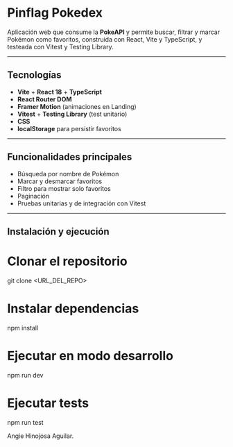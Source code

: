 # Pinflag Pokedex

Aplicación web que consume la **PokeAPI** y permite buscar, filtrar y marcar Pokémon como favoritos, construida con React, Vite y TypeScript, y testeada con Vitest y Testing Library.

---

## Tecnologías
- **Vite** + **React 18** + **TypeScript**
- **React Router DOM**
- **Framer Motion** (animaciones en Landing)
- **Vitest** + **Testing Library** (test unitario)
- **CSS**
- **localStorage** para persistir favoritos

---

## Funcionalidades principales
- Búsqueda por nombre de Pokémon
- Marcar y desmarcar favoritos
- Filtro para mostrar solo favoritos
- Paginación
- Pruebas unitarias y de integración con Vitest

---

## Instalación y ejecución

# Clonar el repositorio
git clone <URL_DEL_REPO>

# Instalar dependencias
npm install

# Ejecutar en modo desarrollo
npm run dev

# Ejecutar tests
npm run test

Angie Hinojosa Aguilar.